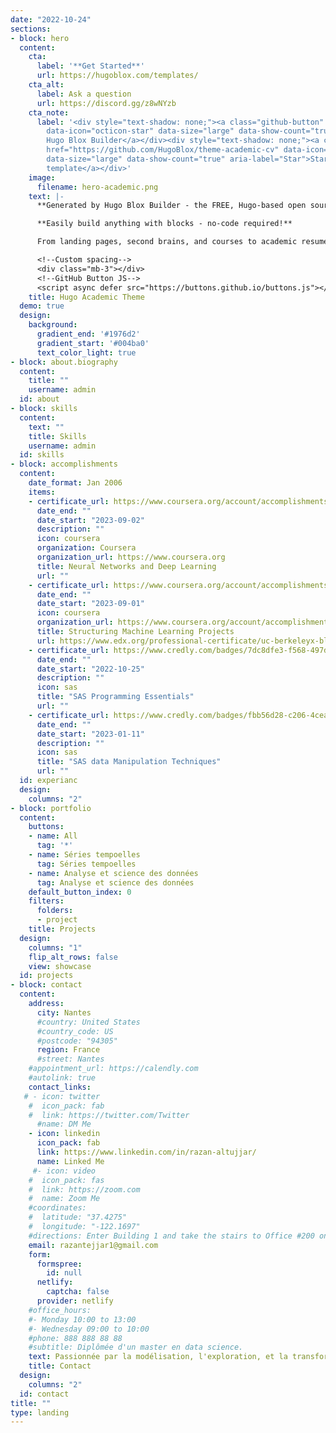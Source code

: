 ```yaml
---
date: "2022-10-24"
sections:
- block: hero
  content:
    cta:
      label: '**Get Started**'
      url: https://hugoblox.com/templates/
    cta_alt:
      label: Ask a question
      url: https://discord.gg/z8wNYzb
    cta_note:
      label: '<div style="text-shadow: none;"><a class="github-button" href="https://github.com/HugoBlox/hugo-blox-builder"
        data-icon="octicon-star" data-size="large" data-show-count="true" aria-label="Star">Star
        Hugo Blox Builder</a></div><div style="text-shadow: none;"><a class="github-button"
        href="https://github.com/HugoBlox/theme-academic-cv" data-icon="octicon-star"
        data-size="large" data-show-count="true" aria-label="Star">Star the Academic
        template</a></div>'
    image:
      filename: hero-academic.png
    text: |-
      **Generated by Hugo Blox Builder - the FREE, Hugo-based open source website builder trusted by 500,000+ sites.**

      **Easily build anything with blocks - no-code required!**

      From landing pages, second brains, and courses to academic resumés, conferences, and tech blogs.

      <!--Custom spacing-->
      <div class="mb-3"></div>
      <!--GitHub Button JS-->
      <script async defer src="https://buttons.github.io/buttons.js"></script>
    title: Hugo Academic Theme
  demo: true
  design:
    background:
      gradient_end: '#1976d2'
      gradient_start: '#004ba0'
      text_color_light: true
- block: about.biography
  content:
    title: ""
    username: admin
  id: about
- block: skills
  content:
    text: ""
    title: Skills
    username: admin
  id: skills
- block: accomplishments
  content:
    date_format: Jan 2006
    items:
    - certificate_url: https://www.coursera.org/account/accomplishments/certificate/3BAEVD4FLP4R?irgwc=1&utm_medium=partners&utm_source=impact&utm_campaign=357605&utm_content=b2c&irclickid=UvFxGSVfFxyIWbqWnxRHNSLaUkFSTo2JS1oVzE0
      date_end: ""
      date_start: "2023-09-02"
      description: ""
      icon: coursera
      organization: Coursera
      organization_url: https://www.coursera.org
      title: Neural Networks and Deep Learning
      url: ""
    - certificate_url: https://www.coursera.org/account/accomplishments/certificate/3UYJN43AEGKG
      date_end: ""
      date_start: "2023-09-01"
      icon: coursera
      organization_url: https://www.coursera.org/account/accomplishments/certificate/3UYJN43AEGKG
      title: Structuring Machine Learning Projects
      url: https://www.edx.org/professional-certificate/uc-berkeleyx-blockchain-fundamentals
    - certificate_url: https://www.credly.com/badges/7dc8dfe3-f568-497d-be1a-f14767a1a21b
      date_end: ""
      date_start: "2022-10-25"
      description: ""
      icon: sas
      title: "SAS Programming Essentials"
      url: ""
    - certificate_url: https://www.credly.com/badges/fbb56d28-c206-4cea-ae48-ce7420be1a82
      date_end: ""
      date_start: "2023-01-11"
      description: ""
      icon: sas
      title: "SAS data Manipulation Techniques"
      url: ""
  id: experianc
  design:
    columns: "2"
- block: portfolio
  content:
    buttons:
    - name: All
      tag: '*'
    - name: Séries tempoelles
      tag: Séries tempoelles
    - name: Analyse et science des données
      tag: Analyse et science des données
    default_button_index: 0
    filters:
      folders:
      - project
    title: Projects
  design:
    columns: "1"
    flip_alt_rows: false
    view: showcase
  id: projects
- block: contact
  content:
    address:
      city: Nantes
      #country: United States
      #country_code: US
      #postcode: "94305"
      region: France
      #street: Nantes
    #appointment_url: https://calendly.com
    #autolink: true
    contact_links:
   # - icon: twitter
    #  icon_pack: fab
    #  link: https://twitter.com/Twitter
      #name: DM Me
    - icon: linkedin
      icon_pack: fab
      link: https://www.linkedin.com/in/razan-altujjar/
      name: Linked Me
     #- icon: video
    #  icon_pack: fas
    #  link: https://zoom.com
    #  name: Zoom Me
    #coordinates:
    #  latitude: "37.4275"
    #  longitude: "-122.1697"
    #directions: Enter Building 1 and take the stairs to Office #200 on Floor 2
    email: razantejjar1@gmail.com
    form:
      formspree:
        id: null
      netlify:
        captcha: false
      provider: netlify
    #office_hours:
    #- Monday 10:00 to 13:00
    #- Wednesday 09:00 to 10:00
    #phone: 888 888 88 88
    #subtitle: Diplômée d'un master en data science.
    text: Passionnée par la modélisation, l'exploration, et la transformation des données. Je cherche un emploie qui me permet, d'aider à  extraire des informations utiles, prendre des décisions éclairées à partire des données.
    title: Contact
  design:
    columns: "2"
  id: contact
title: ""
type: landing
---
```

